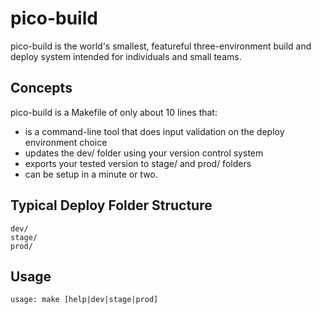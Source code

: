 # pico-build
pico-build is the world's smallest, featureful three-environment build and deploy system intended for individuals and small teams.

## Concepts

pico-build is a Makefile of only about 10 lines that:

- is a command-line tool that does input validation on the deploy environment choice
- updates the dev/ folder using your version control system
- exports your tested version to stage/ and prod/ folders
- can be setup in a minute or two.

## Typical Deploy Folder Structure

```
dev/
stage/
prod/
```

## Usage

```
usage: make [help|dev|stage|prod]
```
